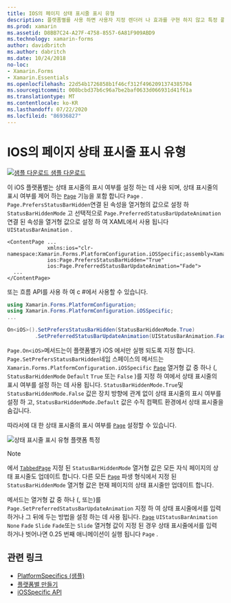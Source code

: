 ```yaml
---
title: IOS의 페이지 상태 표시줄 표시 유형
description: 플랫폼별를 사용 하면 사용자 지정 렌더러 나 효과를 구현 하지 않고 특정 플랫폼 에서만 사용할 수 있는 기능을 사용할 수 있습니다. 이 문서에서는 페이지에서 상태 표시줄의 표시 여부를 설정 하는 iOS 플랫폼별를 사용 하는 방법을 설명 합니다.
ms.prod: xamarin
ms.assetid: D8BB7C24-A27F-4758-8557-6A81F909ABD9
ms.technology: xamarin-forms
author: davidbritch
ms.author: dabritch
ms.date: 10/24/2018
no-loc:
- Xamarin.Forms
- Xamarin.Essentials
ms.openlocfilehash: 22d54b1726858b1f46cf312f4962091374385704
ms.sourcegitcommit: 008bcbd37b6c96a7be2baf0633d066931d41f61a
ms.translationtype: MT
ms.contentlocale: ko-KR
ms.lasthandoff: 07/22/2020
ms.locfileid: "86936827"
---
```

# <a name="page-status-bar-visibility-on-ios"></a>IOS의 페이지 상태 표시줄 표시 유형

[![샘플 다운로드](~/media/shared/download.png) 샘플 다운로드](https://docs.microsoft.com/samples/xamarin/xamarin-forms-samples/userinterface-platformspecifics)

이 iOS 플랫폼별는 상태 표시줄의 표시 여부를 설정 하는 데 사용 되며, 상태 표시줄의 표시 여부를 제어 하는 [`Page`](xref:Xamarin.Forms.Page) 기능을 포함 합니다 `Page` . `Page.PrefersStatusBarHidden`연결 된 속성을 열거형의 값으로 설정 하 `StatusBarHiddenMode` 고 선택적으로 `Page.PreferredStatusBarUpdateAnimation` 연결 된 속성을 열거형 값으로 설정 하 여 XAML에서 사용 됩니다 `UIStatusBarAnimation` .

```xaml
<ContentPage ...
             xmlns:ios="clr-namespace:Xamarin.Forms.PlatformConfiguration.iOSSpecific;assembly=Xamarin.Forms.Core"
             ios:Page.PrefersStatusBarHidden="True"
             ios:Page.PreferredStatusBarUpdateAnimation="Fade">
  ...
</ContentPage>
```

또는 흐름 API를 사용 하 여 c #에서 사용할 수 있습니다.

```csharp
using Xamarin.Forms.PlatformConfiguration;
using Xamarin.Forms.PlatformConfiguration.iOSSpecific;
...

On<iOS>().SetPrefersStatusBarHidden(StatusBarHiddenMode.True)
         .SetPreferredStatusBarUpdateAnimation(UIStatusBarAnimation.Fade);
```

`Page.On<iOS>`메서드는이 플랫폼별가 iOS 에서만 실행 되도록 지정 합니다. `Page.SetPrefersStatusBarHidden`네임 스페이스의 메서드는 `Xamarin.Forms.PlatformConfiguration.iOSSpecific` [`Page`](xref:Xamarin.Forms.Page) 열거형 값 중 하나 (, `StatusBarHiddenMode` `Default` `True` 또는 `False` )를 지정 하 여에서 상태 표시줄의 표시 여부를 설정 하는 데 사용 됩니다. `StatusBarHiddenMode.True`및 `StatusBarHiddenMode.False` 값은 장치 방향에 관계 없이 상태 표시줄의 표시 여부를 설정 하 고, `StatusBarHiddenMode.Default` 값은 수직 컴팩트 환경에서 상태 표시줄을 숨깁니다.

따라서에 대 한 상태 표시줄의 표시 여부를 [`Page`](xref:Xamarin.Forms.Page) 설정할 수 있습니다.

![상태 표시줄 표시 유형 플랫폼 특정](page-status-bar-visibility-images/hide-status-bar.png)

> [!NOTE]
> 에서 [`TabbedPage`](xref:Xamarin.Forms.TabbedPage) 지정 된 `StatusBarHiddenMode` 열거형 값은 모든 자식 페이지의 상태 표시줄도 업데이트 합니다. 다른 모든 [`Page`](xref:Xamarin.Forms.Page) 파생 형식에서 지정 된 `StatusBarHiddenMode` 열거형 값은 현재 페이지의 상태 표시줄만 업데이트 합니다.

메서드는 열거형 값 중 하나 (, 또는)를 `Page.SetPreferredStatusBarUpdateAnimation` 지정 하 여 상태 표시줄에서를 입력 하거나 그 뒤에 두는 방법을 설정 하는 데 사용 됩니다. [`Page`](xref:Xamarin.Forms.Page) `UIStatusBarAnimation` `None` `Fade` `Slide` `Fade`또는 `Slide` 열거형 값이 지정 된 경우 상태 표시줄에서를 입력 하거나 벗어나면 0.25 번째 애니메이션이 실행 됩니다 `Page` .

## <a name="related-links"></a>관련 링크

- [PlatformSpecifics (샘플)](https://docs.microsoft.com/samples/xamarin/xamarin-forms-samples/userinterface-platformspecifics)
- [플랫폼별 만들기](~/xamarin-forms/platform/platform-specifics/index.md#creating-platform-specifics)
- [iOSSpecific API](xref:Xamarin.Forms.PlatformConfiguration.iOSSpecific)
